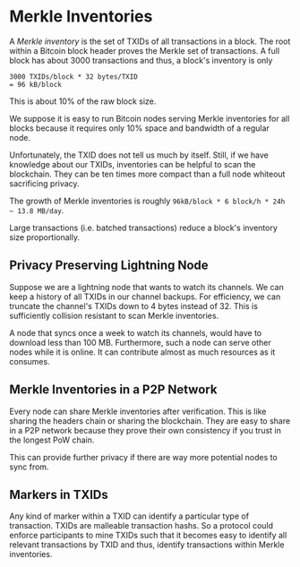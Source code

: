 # Merkle Inventories
A *Merkle inventory* is the set of TXIDs of all transactions in a block. The root within a Bitcoin block header proves the Merkle set of transactions. A full block has about 3000 transactions and thus, a block's inventory is only 

```
3000 TXIDs/block * 32 bytes/TXID
= 96 kB/block
``` 

This is about 10% of the raw block size. 

We suppose it is easy to run Bitcoin nodes serving Merkle inventories for all blocks because it requires only 10% space and bandwidth of a regular node.

Unfortunately, the TXID does not tell us much by itself. Still, if we have knowledge about our TXIDs, inventories can be helpful to scan the blockchain. 
They can be ten times more compact than a full node whiteout sacrificing privacy.

The growth of Merkle inventories is roughly `96kB/block * 6 block/h * 24h ~ 13.8 MB/day`.

Large transactions (i.e. batched transactions) reduce a block's inventory size proportionally. 

## Privacy Preserving Lightning Node
Suppose we are a lightning node that wants to watch its channels. 
We can keep a history of all TXIDs in our channel backups. For efficiency, we can truncate the channel's TXIDs down to 4 bytes instead of 32. This is sufficiently collision resistant to scan Merkle inventories. 

A node that syncs once a week to watch its channels, would have to download less than 100 MB. 
Furthermore, such a node can serve other nodes while it is online. It can contribute almost as much resources as it consumes.

## Merkle Inventories in a P2P Network
Every node can share Merkle inventories after verification. This is like sharing the headers chain or sharing the blockchain.
They are easy to share in a P2P network because they prove their own consistency if you trust in the longest PoW chain.

This can provide further privacy if there are way more potential nodes to sync from.


## Markers in TXIDs
Any kind of marker within a TXID can identify a particular type of transaction. TXIDs are malleable transaction hashs.
So a protocol could enforce participants to mine TXIDs such that it becomes easy to identify all relevant transactions by TXID and thus, identify transactions within Merkle inventories.

